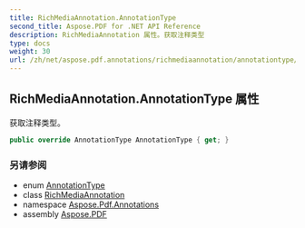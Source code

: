 ```yaml
---
title: RichMediaAnnotation.AnnotationType
second_title: Aspose.PDF for .NET API Reference
description: RichMediaAnnotation 属性。获取注释类型
type: docs
weight: 30
url: /zh/net/aspose.pdf.annotations/richmediaannotation/annotationtype/
---
```

## RichMediaAnnotation.AnnotationType 属性

获取注释类型。

```csharp
public override AnnotationType AnnotationType { get; }
```

### 另请参阅

* enum [AnnotationType](../../annotationtype/)
* class [RichMediaAnnotation](../)
* namespace [Aspose.Pdf.Annotations](../../../aspose.pdf.annotations/)
* assembly [Aspose.PDF](../../../)